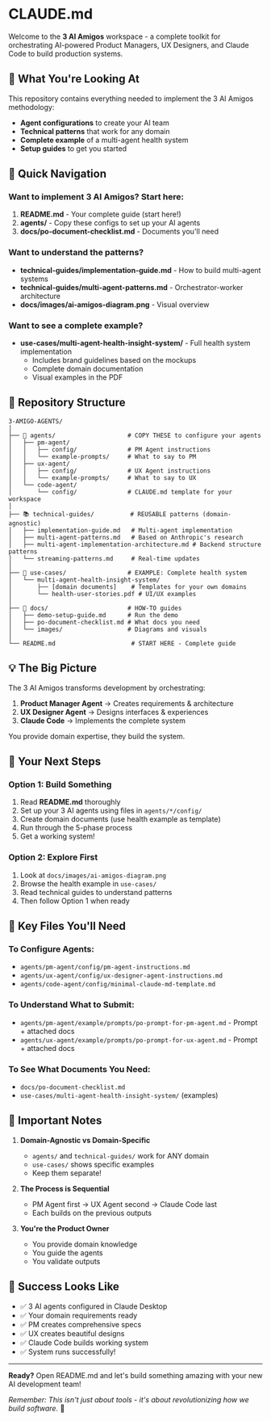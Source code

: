 # CLAUDE.md

Welcome to the **3 AI Amigos** workspace - a complete toolkit for orchestrating AI-powered Product Managers, UX Designers, and Claude Code to build production systems.

## 🎯 What You're Looking At

This repository contains everything needed to implement the 3 AI Amigos methodology:
- **Agent configurations** to create your AI team
- **Technical patterns** that work for any domain  
- **Complete example** of a multi-agent health system
- **Setup guides** to get you started

## 🚀 Quick Navigation

### Want to implement 3 AI Amigos? Start here:
1. **README.md** - Your complete guide (start here!)
2. **agents/** - Copy these configs to set up your AI agents
3. **docs/po-document-checklist.md** - Documents you'll need

### Want to understand the patterns?
- **technical-guides/implementation-guide.md** - How to build multi-agent systems
- **technical-guides/multi-agent-patterns.md** - Orchestrator-worker architecture
- **docs/images/ai-amigos-diagram.png** - Visual overview

### Want to see a complete example?
- **use-cases/multi-agent-health-insight-system/** - Full health system implementation
  - Includes brand guidelines based on the mockups
  - Complete domain documentation
  - Visual examples in the PDF

## 📁 Repository Structure

```
3-AMIGO-AGENTS/
│
├── 🤖 agents/                    # COPY THESE to configure your agents
│   ├── pm-agent/                 
│   │   ├── config/              # PM Agent instructions
│   │   └── example-prompts/     # What to say to PM
│   ├── ux-agent/                
│   │   ├── config/              # UX Agent instructions  
│   │   └── example-prompts/     # What to say to UX
│   └── code-agent/              
│       └── config/              # CLAUDE.md template for your workspace
│
├── 📚 technical-guides/          # REUSABLE patterns (domain-agnostic)
│   ├── implementation-guide.md   # Multi-agent implementation
│   ├── multi-agent-patterns.md   # Based on Anthropic's research
│   ├── multi-agent-implementation-architecture.md # Backend structure patterns
│   └── streaming-patterns.md     # Real-time updates
│
├── 🏥 use-cases/                 # EXAMPLE: Complete health system
│   └── multi-agent-health-insight-system/
│       ├── [domain documents]    # Templates for your own domains
│       └── health-user-stories.pdf # UI/UX examples
│
├── 📖 docs/                      # HOW-TO guides
│   ├── demo-setup-guide.md      # Run the demo
│   ├── po-document-checklist.md # What docs you need
│   └── images/                  # Diagrams and visuals
│
└── README.md                     # START HERE - Complete guide
```

## 💡 The Big Picture

The 3 AI Amigos transforms development by orchestrating:

1. **Product Manager Agent** → Creates requirements & architecture
2. **UX Designer Agent** → Designs interfaces & experiences
3. **Claude Code** → Implements the complete system

You provide domain expertise, they build the system.

## 🎯 Your Next Steps

### Option 1: Build Something
1. Read **README.md** thoroughly
2. Set up your 3 AI agents using files in `agents/*/config/`
3. Create domain documents (use health example as template)
4. Run through the 5-phase process
5. Get a working system!

### Option 2: Explore First
1. Look at `docs/images/ai-amigos-diagram.png`
2. Browse the health example in `use-cases/`
3. Read technical guides to understand patterns
4. Then follow Option 1 when ready

## 🔑 Key Files You'll Need

### To Configure Agents:
- `agents/pm-agent/config/pm-agent-instructions.md`
- `agents/ux-agent/config/ux-designer-agent-instructions.md`  
- `agents/code-agent/config/minimal-claude-md-template.md`

### To Understand What to Submit:
- `agents/pm-agent/example/prompts/po-prompt-for-pm-agent.md` - Prompt + attached docs
- `agents/ux-agent/example/prompts/po-prompt-for-ux-agent.md` - Prompt + attached docs

### To See What Documents You Need:
- `docs/po-document-checklist.md`
- `use-cases/multi-agent-health-insight-system/` (examples)

## 📝 Important Notes

1. **Domain-Agnostic vs Domain-Specific**
   - `agents/` and `technical-guides/` work for ANY domain
   - `use-cases/` shows specific examples
   - Keep them separate!

2. **The Process is Sequential**
   - PM Agent first → UX Agent second → Claude Code last
   - Each builds on the previous outputs

3. **You're the Product Owner**
   - You provide domain knowledge
   - You guide the agents
   - You validate outputs

## 🎉 Success Looks Like

- ✅ 3 AI agents configured in Claude Desktop
- ✅ Your domain requirements ready
- ✅ PM creates comprehensive specs
- ✅ UX creates beautiful designs
- ✅ Claude Code builds working system
- ✅ System runs successfully!

---

**Ready?** Open README.md and let's build something amazing with your new AI development team!

*Remember: This isn't just about tools - it's about revolutionizing how we build software.* 🚀